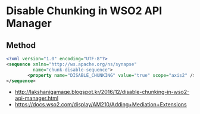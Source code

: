 # Disable Chunking in WSO2 API Manager

## Method
```xml
<?xml version="1.0" encoding="UTF-8"?>
<sequence xmlns="http://ws.apache.org/ns/synapse"
          name="chunk-disable-sequence">
        <property name="DISABLE_CHUNKING" value="true" scope="axis2" />
</sequence>
```
* http://lakshanigamage.blogspot.kr/2016/12/disable-chunking-in-wso2-api-manager.html
* https://docs.wso2.com/display/AM210/Adding+Mediation+Extensions
